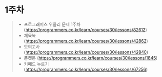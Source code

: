 # 1주차
> - 프로그래머스 위클리 문제 1주차 (https://programmers.co.kr/learn/courses/30/lessons/82612)
> -  체육복 (https://programmers.co.kr/learn/courses/30/lessons/42862)
> - 모의고사 (https://programmers.co.kr/learn/courses/30/lessons/42840)
> - 폰켓몬 (https://programmers.co.kr/learn/courses/30/lessons/1845)
> - 키패드 누르기 (https://programmers.co.kr/learn/courses/30/lessons/67256)

